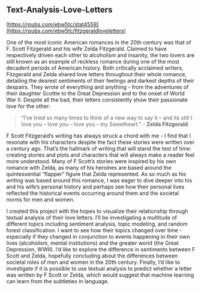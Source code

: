 ## Text-Analysis-Love-Letters

[https://rpubs.com/ebw5tc/stat4559](https://rpubs.com/ebw5tc/fitzgeraldloveletters)

One of the most iconic American romances in the 20th century was that of F. Scott Fitzgerald and his wife Zelda Fitzgerald. Claimed to have respectively driven each other to alcoholism and insanity, the two lovers are still known as an example of reckless romance during one of the most decadent periods of American history. Both critically acclaimed writers, Fitzgerald and Zelda shared love letters throughout their whole romance, detailing the dearest sentiments of their feelings and darkest depths of their despairs. They wrote of everything and anything - from the adventures of their daughter Scottie to the Great Depression and to the onset of World War II. Despite all the bad, their letters consistently show their passionate love for the other:

> “I’ve tried so many times to think of a new way to say it – and its still I love you – love you – love you – my Sweetheart.” - **Zelda Fitzgerald**

F Scott Fitzgerald’s writing has always struck a chord with me - I find that I resonate with his characters despite the fact these stories were written over a century ago. That’s the hallmark of writing that will stand the test of time: creating stories and plots and characters that will always make a reader feel more understood. Many of F Scott’s stories were inspired by his own romance with Zelda, as many of his heroines are based around the quintessential “flapper” figure that Zelda represented. As so much as his writing was based around this romance, I was eager to dive deeper into his and his wife’s personal history and perhaps see how their personal lives reflected the historical events occurring around them and the societal norms for men and women.

I created this project with the hopes to visualize their relationship through textual analysis of their love letters. I’ll be investigating a multitude of different topics including sentiment analysis, topic modeling, and random forest classification. I want to see how their topics changed over time - especially if they changed in conjunction to events happening in their own lives (alcoholism, mental institutions) and the greater world (the Great Depression, WWII). I’d like to explore the difference in sentiments between F Scott and Zelda, hopefully concluding about the differences between societal roles of men and women in the 20th century. Finally, I’d like to investigate if it is possible to use textual analysis to predict whether a letter was written by F Scott or Zelda, which would suggest that machine learning can learn from the subtleties in language.

